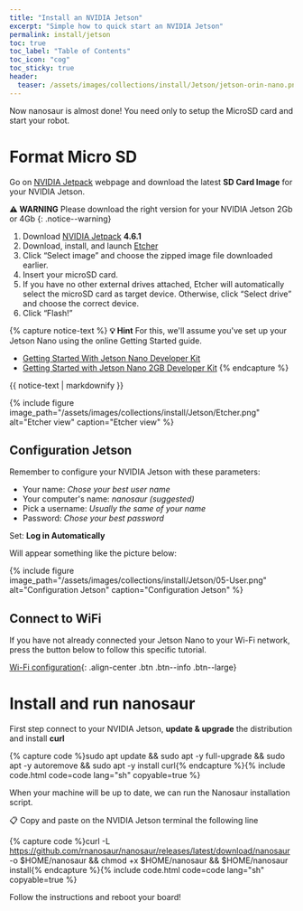 ```yaml
---
title: "Install an NVIDIA Jetson"
excerpt: "Simple how to quick start an NVIDIA Jetson"
permalink: install/jetson
toc: true
toc_label: "Table of Contents"
toc_icon: "cog"
toc_sticky: true
header:
  teaser: /assets/images/collections/install/Jetson/jetson-orin-nano.png
---
```


Now nanosaur is almost done! You need only to setup the MicroSD card and start your robot.

# Format Micro SD

Go on [NVIDIA Jetpack](https://developer.nvidia.com/embedded/Jetpack) webpage and download the latest **SD Card Image** for your NVIDIA Jetson.

**:warning: WARNING** Please download the right version for your NVIDIA Jetson 2Gb or 4Gb
{: .notice--warning}

1. Download [NVIDIA Jetpack](https://developer.nvidia.com/embedded/Jetpack) **4.6.1**
2. Download, install, and launch [Etcher](https://www.balena.io/etcher)
3. Click “Select image” and choose the zipped image file downloaded earlier.
4. Insert your microSD card.
5. If you have no other external drives attached, Etcher will automatically select the microSD card as target device. Otherwise, click “Select drive” and choose the correct device.
6. Click “Flash!”

{% capture notice-text %}
**:bulb: Hint** For this, we'll assume you've set up your Jetson Nano using the online Getting Started guide.
* [Getting Started With Jetson Nano Developer Kit](https://developer.nvidia.com/embedded/learn/get-started-jetson-nano-devkit)
* [Getting Started with Jetson Nano 2GB Developer Kit](https://developer.nvidia.com/embedded/learn/get-started-jetson-nano-2gb-devkit)
{% endcapture %}

<div class="notice--success">
  {{ notice-text | markdownify }}
</div>

{% include figure image_path="/assets/images/collections/install/Jetson/Etcher.png" alt="Etcher view" caption="Etcher view" %}

## Configuration Jetson

Remember to configure your NVIDIA Jetson with these parameters:

- Your name: *Chose your best user name*
- Your computer's name: *nanosaur (suggested)*
- Pick a username: *Usually the same of your name*
- Password: *Chose your best password*

Set: **Log in Automatically**

Will appear something like the picture below:

{% include figure image_path="/assets/images/collections/install/Jetson/05-User.png" alt="Configuration Jetson" caption="Configuration Jetson" %}

## Connect to WiFi

If you have not already connected your Jetson Nano to your Wi-Fi network, press the button below to follow this specific tutorial.

[Wi-Fi configuration](/install/wifi){: .align-center .btn .btn--info .btn--large}

# Install and run nanosaur

First step connect to your NVIDIA Jetson, **update & upgrade** the distribution and install **curl**

{% capture code %}sudo apt update && sudo apt -y full-upgrade && sudo apt -y autoremove && sudo apt -y install curl{% endcapture %}{% include code.html code=code lang="sh" copyable=true %}

When your machine will be up to date, we can run the Nanosaur installation script.

:clipboard: Copy and paste on the NVIDIA Jetson terminal the following line

{% capture code %}curl -L https://github.com/rnanosaur/nanosaur/releases/latest/download/nanosaur -o $HOME/nanosaur && chmod +x $HOME/nanosaur && $HOME/nanosaur install{% endcapture %}{% include code.html code=code lang="sh" copyable=true %}

Follow the instructions and reboot your board!
